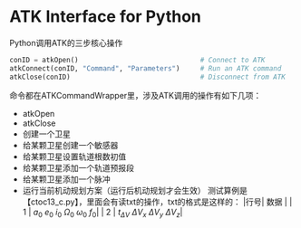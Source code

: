 # ATK Interface for Python

Python调用ATK的三步核心操作
```python
conID = atkOpen()                              # Connect to ATK
atkConnect(conID, "Command", "Parameters")     # Run an ATK command
atkClose(conID)                                # Disconnect from ATK
```
命令都在ATKCommandWrapper里，涉及ATK调用的操作有如下几项：
- atkOpen
- atkClose
- 创建一个卫星
- 给某颗卫星创建一个敏感器
- 给某颗卫星设置轨道根数初值
- 给某颗卫星添加一个轨道预报段
- 给某颗卫星添加一个脉冲
- 运行当前机动规划方案（运行后机动规划才会生效）
测试算例是【ctoc13_c.py】，里面会有读txt的操作，txt的格式是这样的：
|行号| 数据 |
| 1 | $a_0$ $e_0$ $i_0$ $\Omega_0$ $\omega_0$ $f_0$|
| 2 | $t_{\Delta V}$ $\Delta V_x$ $\Delta V_y$ $\Delta V_z$|
